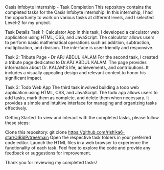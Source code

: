 Oasis Infobyte Internship - Task Completion
This repository contains the completed tasks for the Oasis Infobyte internship. In this internship, I had the opportunity to work on various tasks at different levels, and I selected Level-2 for my project.

Task Details
Task 1: Calculator App
In this task, I developed a calculator web application using HTML, CSS, and JavaScript. The calculator allows users to perform basic mathematical operations such as addition, subtraction, multiplication, and division. The interface is user-friendly and responsive.

Task 2: Tribute Page - Dr APJ ABDUL KALAM
For the second task, I created a tribute page dedicated to Dr.APJ ABDUL KALAM. The page provides information about Dr. KALAM'S life, achievements, and contributions. It includes a visually appealing design and relevant content to honor his significant impact.

Task 3: Todo Web App
The third task involved building a todo web application using HTML, CSS, and JavaScript. The todo app allows users to add tasks, mark them as complete, and delete them when necessary. It provides a simple and intuitive interface for managing and organizing tasks effectively.

Getting Started
To view and interact with the completed tasks, please follow these steps:

Clone this repository: git clone https://github.com/rishika6-star/OIBSIP/tree/main
Open the respective task folders in your preferred code editor.
Launch the HTML files in a web browser to experience the functionality of each task.
Feel free to explore the code and provide any feedback or suggestions for improvement.

Thank you for reviewing my completed tasks!

